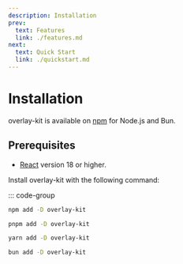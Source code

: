 ```yaml
---
description: Installation
prev:
  text: Features
  link: ./features.md
next:
  text: Quick Start
  link: ./quickstart.md
---
```


# Installation

overlay-kit is available on [npm](https://npmjs.com/package/overlay-kit) for Node.js and Bun.

## Prerequisites

- [React](https://react.dev/) version 18 or higher.

Install overlay-kit with the following command:

::: code-group

```sh [npm]
npm add -D overlay-kit
```

```sh [pnpm]
pnpm add -D overlay-kit
```

```sh [yarn]
yarn add -D overlay-kit
```

```sh [bun]
bun add -D overlay-kit
```
